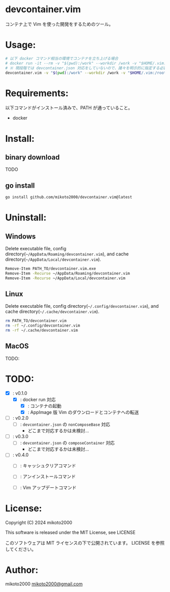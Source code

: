 # devcontainer.vim

コンテナ上で Vim を使った開発をするためのツール。

# Usage:

```sh
# 以下 docker コマンド相当の環境でコンテナを立ち上げる場合
# docker run -it --rm -v "$(pwd):/work" --workdir /work -v "$HOME/.vim:/root/.vim" --name golang golang:1.22.1-bookworm
# ※ 現段階では devcontainer.json 対応をしていないので、諸々を明示的に指定する必要がある
devcontainer.vim -v "$(pwd):/work" --workdir /work -v "$HOME/.vim:/root/.vim" --name golang golang:1.22.1-bookworm
```


# Requirements:

以下コマンドがインストール済みで、PATH が通っていること。

- docker


# Install:

## binary download

TODO

## go install

```sh
go install github.com/mikoto2000/devcontainer.vim@latest
```


# Uninstall:

## Windows

Delete executable file, config directory(`~/AppData/Roaming/devcontainer.vim`), and cache directory(`~/AppData/Local/devcontainer.vim`).

```sh
Remove-Item PATH_TO/devcontainer.vim.exe
Remove-Item -Recurse ~/AppData/Roaming/devcontainer.vim
Remove-Item -Recurse ~/AppData/Local/devcontainer.vim
```

## Linux

Delete executable file, config directory(`~/.config/devcontainer.vim`), and cache directory(`~/.cache/devcontainer.vim`).

```sh
rm PATH_TO/devcontainer.vim
rm -rf ~/.config/devcontainer.vim
rm -rf ~/.cache/devcontainer.vim
```

## MacOS

TODO:


# TODO:

- [x] : v0.1.0
    - [x] : docker run 対応
        - [x] : コンテナの起動
        - [x] : AppImage 版 Vim のダウンロードとコンテナへの転送
- [ ] : v0.2.0
    - [ ] : `devcontainer.json` の `nonComposeBase` 対応
        - どこまで対応するかは未検討...
- [ ] : v0.3.0
    - [ ] : `devcontainer.json` の `composeContainer` 対応
        - どこまで対応するかは未検討...
- [ ] : v0.4.0
    - [ ] : キャッシュクリアコマンド
    - [ ] : アンインストールコマンド
    - [ ] : Vim アップデートコマンド


# License:

Copyright (C) 2024 mikoto2000

This software is released under the MIT License, see LICENSE

このソフトウェアは MIT ライセンスの下で公開されています。 LICENSE を参照してください。


# Author:

mikoto2000 <mikoto2000@gmail.com>


